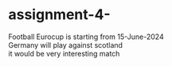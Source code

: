 # assignment-4-
Football Eurocup is starting from 15-June-2024
<br>
Germany will play against scotland
<br>
it would be very interesting match
